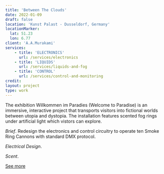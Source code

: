 ```yaml
---
title: 'Between The Clouds'
date: 2022-01-09
draft: false
location: 'Kunst Palast - Dusseldorf, Germany'
locationMarker:
  lat: 51.23
  lon: 6.77
client: 'A.A.Murakami'
services:
    - title: 'ELECTRONICS'
      url: /services/electronics
    - title: 'LIQUIDS'
      url: /services/liquids-and-fog
    - title: 'CONTROL'
      url: /services/control-and-monitoring
credit: 
layout: project
type: work
---
```


The exhibition Willkommen im Paradies (Welcome to Paradise) is an immersive, interactive project that transports visitors into fictional worlds between utopia and dystopia. The installation features scented fog rings under artificial light which vistors can explore.


*Brief*. Redesign the electronics and control circuitry to operate ten Smoke Ring Cannons with standard DMX protocol. 

*Electrical Design*. 

*Scent*. 



[See more](https://www.nrw-forum.de/en/exhibitions/welcome-to-paradise)
